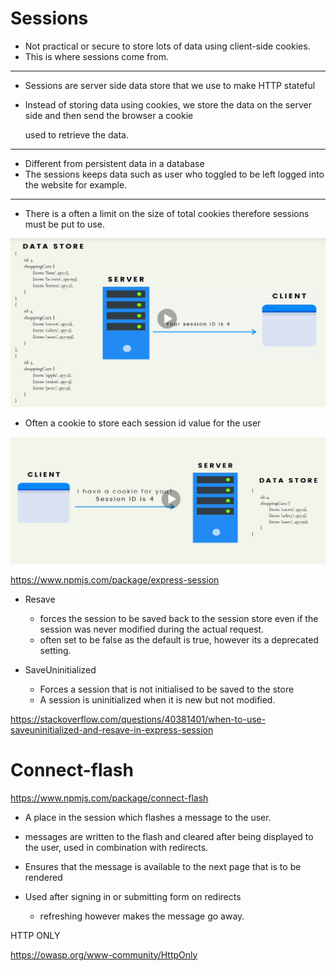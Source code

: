 # Sessions

- Not practical or secure to store lots of data using client-side cookies.
- This is where sessions come from. 

---

- Sessions are server side data store that we use to make HTTP stateful

- Instead of storing data using cookies, we store the data on the server side and then send the browser a cookie

  used to retrieve the data.

---

- Different from persistent data in a database
- The sessions keeps data such as user who toggled to be left logged into the website for example. 

---

- There is a often a limit on the size of total cookies therefore sessions must be put to use. 

![image](https://github.com/sbalfe/all-notes/blob/master/images/image-20210123155711885.png)

- Often a cookie to store each session id value for the user

![image](https://github.com/sbalfe/all-notes/blob/master/images/image-20210123160704469.png)

https://www.npmjs.com/package/express-session

- Resave
  - forces the session to be saved back to the session store even if the session was never modified during the actual request. 
  - often set to be false as the default is true, however its a deprecated setting.

- SaveUninitialized
  - Forces a session that is not initialised to be saved to the store
  - A session is uninitialized when it is new but not modified. 

https://stackoverflow.com/questions/40381401/when-to-use-saveuninitialized-and-resave-in-express-session

# Connect-flash

https://www.npmjs.com/package/connect-flash

- A place in the session which flashes a message to the user. 
- messages are written to the flash and cleared after being displayed to the user, used in combination with redirects.
- Ensures that the message is available to the next page that is to be rendered

- Used after signing in or submitting form on redirects
  - refreshing however makes the message go away. 

HTTP ONLY

https://owasp.org/www-community/HttpOnly